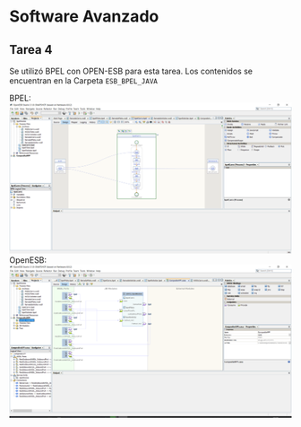 # Software Avanzado
## Tarea 4

Se utilizó BPEL con OPEN-ESB para esta tarea. Los contenidos se encuentran en la Carpeta `ESB_BPEL_JAVA`

BPEL: ![Diagrama](dia1.png)
OpenESB: ![Diagrama2](dia2.png)